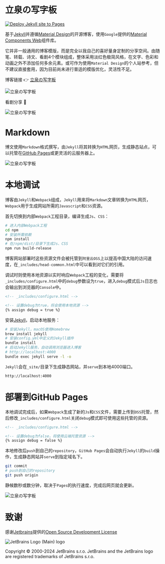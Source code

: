# 立泉の写字板

[![Deploy Jekyll site to Pages](https://github.com/apqx/apqx.github.io/actions/workflows/jekyll.yml/badge.svg)](https://github.com/apqx/apqx.github.io/actions/workflows/jekyll.yml)

基于[Jekyll](https://jekyllrb.com)并遵循[Material Design](https://material.io)的开源博客，使用`Google`提供的[Material Components Web](https://github.com/material-components/material-components-web)组件库。

它并非一般通用的博客模版，而是完全以我自己的喜好量身定制的分享空间。由随笔、转载、诗文、看剧4个模块组成，整体采用淡红色极简风格，在文字、色彩和动画之外不添加任何多余元素。或可作为使用`Material Design`的个人站参考，但不建议直接套用，因为目前尚未进行普适的模版优化，灵活性不足。

博客链接 👉 [立泉の写字板](https://mudan.me)

![立泉の写字板](https://apqx-host.oss-cn-hangzhou.aliyuncs.com/blog/img/screenshot_index.webp)

看剧分享 📸

![立泉の写字板](https://apqx-host.oss-cn-hangzhou.aliyuncs.com/blog/img/screenshot_index_opera.webp)

# Markdown

博文使用`Markdown`格式撰写，由`Jekyll`将其转换为`HTML`网页，生成静态站点，可以托管在[GitHub Pages](https://pages.github.com)或更灵活的云服务器上。

![立泉の写字板](https://apqx-host.oss-cn-hangzhou.aliyuncs.com/blog/img/screenshot_essay.webp)

# 本地调试

博客由`Jekyll`和`Webpack`组成，`Jekyll`用来将`Markdown`文章转换为`HTML`网页，`Webpack`用于生成网站所需的`Javascript`和`CSS`资源。

首先切换到内部`Webpack`工程目录，编译生成`Js`、`CSS`：

```sh
# 进入内部Webpack工程
cd npm
# 安装所需依赖
npm install
# 在/npm/dist/目录下生成Js、CSS
npm run build-release
```

博客网站部署时这些资源文件会被托管到`阿里云OSS`上以提高中国大陆的访问速度，在`_includes/head-common.html`中可以看到对它们的引用。

调试时则使用本地资源以实时响应`Webpack`工程的变化，需要将`_includes/configure.html`中的`debug`参数设为`true`，进入`debug`模式后`Js`日志也会输出到浏览器的`Console`中。

```html
<!-- _includes/configure.html -->

<!-- 设置debug为true，将会使用本地资源 -->
{% assign debug = true %}
```

安装[Jekyll](https://jekyllrb.com/docs/installation/macos/)，启动本地服务：

```sh
# 安装Jekyll，macOS使用Homebrew
brew install jekyll
# 安装config.yml中定义的Jekyll插件
bundle install
# 启动Jekyll服务，自动调用浏览器进入博客
# http://localhost:4000
bundle exec jekyll serve -l -o
```

`Jekyll`会在`_site/`目录下生成静态网站，并`serve`到本地4000端口。

```sh
http://localhost:4000
```

# 部署到GitHub Pages

本地调试完成后，如果`Webpack`生成了新的`Js`和`CSS`文件，需要上传到`OSS`托管，然后修改`_includes/configure.html`关闭`debug`模式即可使用这些托管的资源。

```html
<!-- _includes/configure.html -->

<!-- 设置debug为false，将使用云端托管资源 -->
{% assign debug = false %}
```

本地修改后`push`到自己的`repository`，`GitHub Pages`会自动执行`Jekyll`的`build`操作，生成静态网站并`serve`到指定域名下。

```sh
git commit
# push到自己的repository
git push origin
```

静候数秒或数分钟，取决于`Pages`的执行速度，完成后网页就会更新。

![立泉の写字板](https://apqx-host.oss-cn-hangzhou.aliyuncs.com/blog/img/screenshot_index_phone.webp)

# 致谢

感谢[Jetbrains](www.jetbrains.com)提供的[Open Source Development License](https://www.jetbrains.com/community/opensource/#support)

![JetBrains Logo (Main) logo](https://resources.jetbrains.com/storage/products/company/brand/logos/jb_beam.svg)

Copyright © 2000-2024 JetBrains s.r.o. JetBrains and the JetBrains logo are registered trademarks of JetBrains s.r.o.